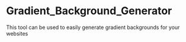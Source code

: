 # Gradient_Background_Generator
This tool can be used to easily generate gradient backgrounds for your websites
